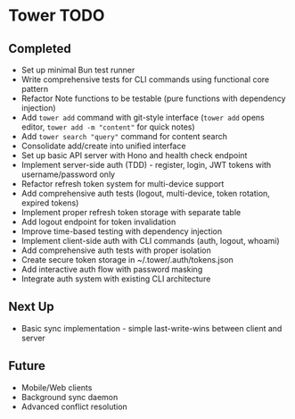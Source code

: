 # Tower TODO

## Completed

- Set up minimal Bun test runner
- Write comprehensive tests for CLI commands using functional core pattern
- Refactor Note functions to be testable (pure functions with dependency injection)
- Add `tower add` command with git-style interface (`tower add` opens editor, `tower add -m "content"` for quick notes)
- Add `tower search "query"` command for content search
- Consolidate add/create into unified interface
- Set up basic API server with Hono and health check endpoint
- Implement server-side auth (TDD) - register, login, JWT tokens with username/password only
- Refactor refresh token system for multi-device support
- Add comprehensive auth tests (logout, multi-device, token rotation, expired tokens)
- Implement proper refresh token storage with separate table
- Add logout endpoint for token invalidation
- Improve time-based testing with dependency injection
- Implement client-side auth with CLI commands (auth, logout, whoami)
- Add comprehensive auth tests with proper isolation
- Create secure token storage in ~/.tower/.auth/tokens.json
- Add interactive auth flow with password masking
- Integrate auth system with existing CLI architecture

## Next Up

- Basic sync implementation - simple last-write-wins between client and server

## Future

- Mobile/Web clients
- Background sync daemon
- Advanced conflict resolution

